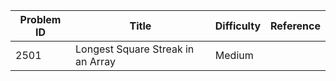 | Problem ID | Title | Difficulty | Reference
| --- | --- | --- | ---
| 2501 | Longest Square Streak in an Array | Medium | 
